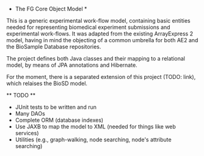 * The FG Core Object Model * 

This is a generic experimental work-flow model, containing basic entities needed for representing biomedical experiment
submissions and experimental work-flows. It was adapted from the existing ArrayExpress 2 model, having in mind the objecting 
of a common umbrella for both AE2 and the BioSample Database repositories.

The project defines both Java classes and their mapping to a relational model, by means of JPA annotations and Hibernate. 

For the moment, there is a separated extension of this project (TODO: link), which relaises the BioSD model.

** TODO ** 

* JUnit tests to be written and run
* Many DAOs
* Complete ORM (database indexes)
* Use JAXB to map the model to XML (needed for things like web services)
* Utilities (e.g., graph-walking, node searching, node's attribute searching)
 
